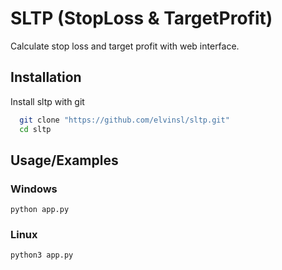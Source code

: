 
# SLTP (StopLoss & TargetProfit)

Calculate stop loss and target profit with web interface.



## Installation

Install sltp with git

```bash
  git clone "https://github.com/elvinsl/sltp.git"
  cd sltp
```
    
## Usage/Examples

### Windows
```
python app.py
```

### Linux
```
python3 app.py
```
